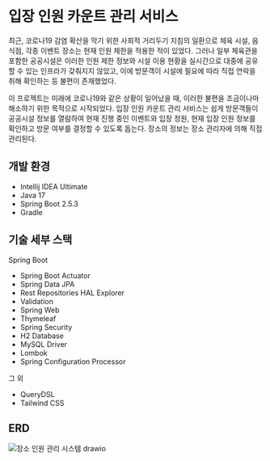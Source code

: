 # 입장 인원 카운트 관리 서비스

최근, 코로나19 감염 확산을 막기 위한 사회적 거리두기 지침의 일환으로 체육 시설, 음식점, 각종 이벤트 장소는 현재 인원 제한을 적용한 적이 있었다. 그러나 일부 체육관을 포함한 공공시설은 이러한 인원 제한 정보와 시설 이용 현황을 실시간으로 대중에 공유할 수 있는 인프라가 갖춰지지 않았고, 이에 방문객이 시설에 필요에 따라 직접 연락을 취해 확인하는 등 불편이 존재했었다. 

이 프로젝트는 미래에 코로나19와 같은 상황이 일어났을 때, 이러한 불편을 조금이나마 해소하기 위한 목적으로 시작되었다. 입장 인원 카운트 관리 서비스는 쉽게 방문객들이 공공시설 정보를 열람하여 현재 진행 중인 이벤트와 입장 정원, 현재 입장 인원 정보를 확인하고 방문 여부를 결정할 수 있도록 돕는다. 장소의 정보는 장소 관리자에 의해 직접 관리된다.

## 개발 환경

* Intellij IDEA Ultimate
* Java 17
* Spring Boot 2.5.3
* Gradle

## 기술 세부 스택

Spring Boot

* Spring Boot Actuator
* Spring Data JPA
* Rest Repositories HAL Explorer
* Validation
* Spring Web
* Thymeleaf
* Spring Security
* H2 Database
* MySQL Driver
* Lombok
* Spring Configuration Processor

그 외

* QueryDSL
* Tailwind CSS

## ERD
![장소 인원 관리 시스템 drawio](https://github.com/yunh0/Personnel-Management-System/assets/114940378/0aa1fe72-3c96-4d8a-8fb0-c327d0a10d7f)
